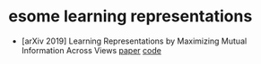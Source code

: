 # esome learning representations

* [arXiv 2019] Learning Representations by Maximizing Mutual Information Across Views [paper](https://arxiv.org/pdf/1906.00910.pdf) [code](https://github.com/Philip-Bachman/amdim-public)
